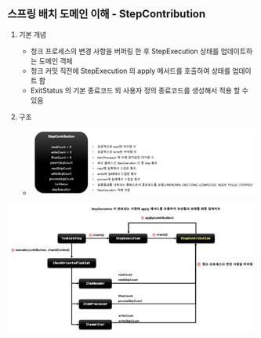 ## 스프링 배치 도메인 이해 - StepContribution

1. 기본 개념
    - 청크 프로세스의 변경 사항을 버퍼링 한 후 StepExecution 상태를 업데이트하는 도메인 객체
    - 청크 커밋 직전에 StepExecution 의 apply 메서드를 호출하여 상태를 업데이트 함
    - ExitStatus 의 기본 종료코드 외 사용자 정의 종료코드를 생성해서 적용 할 수 있음

2. 구조
    - <img src="../../images/step-contribution.png" alt="step-contribution">

<img src="../../images/step-contribution-flow.png" alt="step-contribution-flow">

